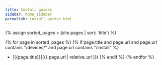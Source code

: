 ```yaml
---
title: Install guides
sidebar: home_sidebar
permalink: install_guides.html
---
```


{% assign sorted_pages = (site.pages | sort: 'title') %}

{% for page in sorted_pages %}
{% if page.title and page.url and page.url contains "/devices/" and page.url contains "/install" %}
- [{{page.title}}]({{ page.url | relative_url }})
{% endif %}
{% endfor %}
